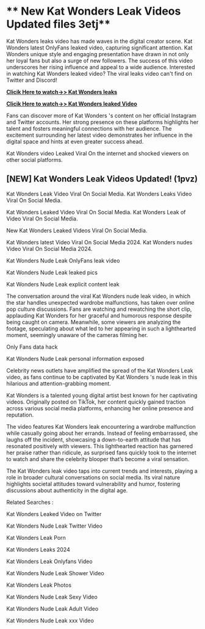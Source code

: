 
# ** New Kat Wonders Leak Videos Updated files 3etj** #

  Kat Wonders   leaks video has made waves in the digital creator scene.  Kat Wonders   latest OnlyFans leaked video, capturing significant attention.  Kat Wonders   unique style and engaging presentation have drawn in not only her loyal fans but also a surge of new followers. The success of this video underscores her rising influence and appeal to a wide audience. Interested in watching Kat Wonders   leaked video? The viral leaks video can't find on Twitter and Discord!

**[Clicik Here to watch->>  Kat Wonders  leaks ](http://xflirt.top)**

**[Clicik Here to watch->>  Kat Wonders leaked Video](http://xflirt.top)**

Fans can discover more of Kat Wonders  's content on her official Instagram and Twitter accounts. Her strong presence on these platforms highlights her talent and fosters meaningful connections with her audience. The excitement surrounding her latest video demonstrates her influence in the digital space and hints at even greater success ahead.

  Kat Wonders   video Leaked Viral On the internet and shocked viewers on other social platforms.

## [NEW] Kat Wonders   Leak Videos Updated!  (1pvz) ##

  Kat Wonders   Leak Video Viral On Social Media.  Kat Wonders   Leaks Video Viral On Social Media.

  Kat Wonders   Leaked Video Viral On Social Media.  Kat Wonders   Leak of Video Viral On Social Media.

New Kat Wonders   Leaked Videos Viral On Social Media.

  Kat Wonders   latest Video Viral On Social Media 2024.  Kat Wonders   nudes Video Viral On Social Media 2024.

  Kat Wonders   Nude Leak OnlyFans leak video

  Kat Wonders   Nude Leak leaked pics

  Kat Wonders   Nude Leak explicit content leak

The conversation around the viral Kat Wonders   nude leak video, in which the star handles unexpected wardrobe malfunctions, has taken over online pop culture discussions. Fans are watching and rewatching the short clip, applauding Kat Wonders   for her graceful and humorous response despite being caught on camera. Meanwhile, some viewers are analyzing the footage, speculating about what led to her appearing in such a lighthearted moment, seemingly unaware of the cameras filming her.

Only Fans data hack

  Kat Wonders   Nude Leak personal information exposed

Celebrity news outlets have amplified the spread of the Kat Wonders   Leak video, as fans continue to be captivated by Kat Wonders  's nude leak in this hilarious and attention-grabbing moment.

  Kat Wonders   is a talented young digital artist best known for her captivating videos. Originally posted on TikTok, her content quickly gained traction across various social media platforms, enhancing her online presence and reputation.

The video features Kat Wonders   leak encountering a wardrobe malfunction while casually going about her errands. Instead of feeling embarrassed, she laughs off the incident, showcasing a down-to-earth attitude that has resonated positively with viewers. This lighthearted reaction has garnered her praise rather than ridicule, as surprised fans quickly took to the internet to watch and share the celebrity blooper that’s become a viral sensation.

The Kat Wonders   leak video taps into current trends and interests, playing a role in broader cultural conversations on social media. Its viral nature highlights societal attitudes toward vulnerability and humor, fostering discussions about authenticity in the digital age.

Related Searches :

  Kat Wonders   Leaked Video on Twitter

  Kat Wonders   Nude Leak Twitter Video

  Kat Wonders   Leak Porn

  Kat Wonders   Leaks 2024

  Kat Wonders   Leak Onlyfans Video

  Kat Wonders   Nude Leak Shower Video

  Kat Wonders   Leak Photos

  Kat Wonders   Nude Leak Sexy Video

  Kat Wonders   Nude Leak Adult Video

  Kat Wonders   Nude Leak xxx Video


